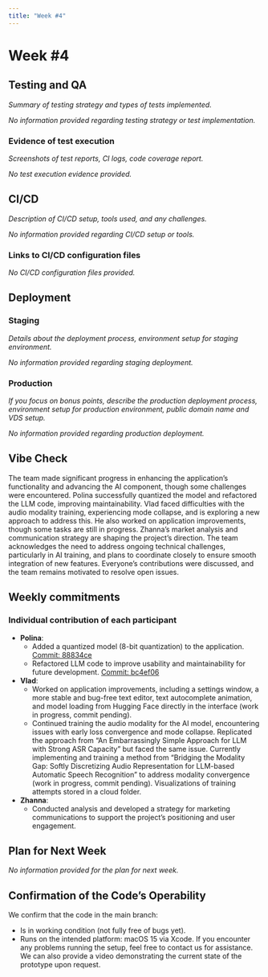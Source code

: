 ```yaml
---
title: "Week #4"
---
```


# **Week #4**

## Testing and QA

*Summary of testing strategy and types of tests implemented.*

*No information provided regarding testing strategy or test implementation.*

### Evidence of test execution

*Screenshots of test reports, CI logs, code coverage report.*

*No test execution evidence provided.*

## CI/CD

*Description of CI/CD setup, tools used, and any challenges.*

*No information provided regarding CI/CD setup or tools.*

### Links to CI/CD configuration files

*No CI/CD configuration files provided.*

## Deployment

### Staging

*Details about the deployment process, environment setup for staging environment.*

*No information provided regarding staging deployment.*

### Production

*If you focus on bonus points, describe the production deployment process, environment setup for production environment, public domain name and VDS setup.*

*No information provided regarding production deployment.*

## Vibe Check

The team made significant progress in enhancing the application’s functionality and advancing the AI component, though some challenges were encountered. Polina successfully quantized the model and refactored the LLM code, improving maintainability. Vlad faced difficulties with the audio modality training, experiencing mode collapse, and is exploring a new approach to address this. He also worked on application improvements, though some tasks are still in progress. Zhanna’s market analysis and communication strategy are shaping the project’s direction. The team acknowledges the need to address ongoing technical challenges, particularly in AI training, and plans to coordinate closely to ensure smooth integration of new features. Everyone’s contributions were discussed, and the team remains motivated to resolve open issues.

## Weekly commitments

### Individual contribution of each participant

- **Polina**:
  - Added a quantized model (8-bit quantization) to the application. [Commit: 88834ce](https://github.com/vladkalinichencko/Killah-Prototype/commit/88834ce6517ed24588b395803f02cdeab2a002da)
  - Refactored LLM code to improve usability and maintainability for future development. [Commit: bc4ef06](https://github.com/vladkalinichencko/Killah-Prototype/commit/bc4ef0602218b5301f8af717bc1f6cddc5a12b0d)
- **Vlad**:
  - Worked on application improvements, including a settings window, a more stable and bug-free text editor, text autocomplete animation, and model loading from Hugging Face directly in the interface (work in progress, commit pending).
  - Continued training the audio modality for the AI model, encountering issues with early loss convergence and mode collapse. Replicated the approach from “An Embarrassingly Simple Approach for LLM with Strong ASR Capacity” but faced the same issue. Currently implementing and training a method from “Bridging the Modality Gap: Softly Discretizing Audio Representation for LLM-based Automatic Speech Recognition” to address modality convergence (work in progress, commit pending). Visualizations of training attempts stored in a cloud folder.
- **Zhanna**:
  - Conducted analysis and developed a strategy for marketing communications to support the project’s positioning and user engagement.

## Plan for Next Week

*No information provided for the plan for next week.*

## Confirmation of the Code’s Operability

We confirm that the code in the main branch:
- Is in working condition (not fully free of bugs yet).
- Runs on the intended platform: macOS 15 via Xcode.
If you encounter any problems running the setup, feel free to contact us for assistance. We can also provide a video demonstrating the current state of the prototype upon request.
